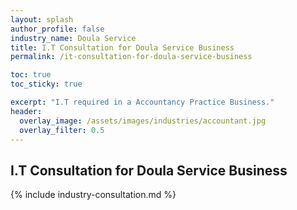 ```yaml
---
layout: splash 
author_profile: false 
industry_name: Doula Service
title: I.T Consultation for Doula Service Business
permalink: /it-consultation-for-doula-service-business

toc: true
toc_sticky: true

excerpt: "I.T required in a Accountancy Practice Business."
header:
  overlay_image: /assets/images/industries/accountant.jpg
  overlay_filter: 0.5 
---
```


## I.T Consultation for Doula Service Business

{% include industry-consultation.md %}
